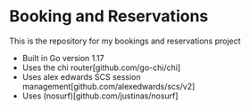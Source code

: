 # Booking and Reservations

This is the repository for my bookings and reservations project

- Built in Go version 1.17
- Uses the chi router[github.com/go-chi/chi]
- Uses alex edwards SCS session management[github.com/alexedwards/scs/v2]
- Uses (nosurf)[github.com/justinas/nosurf]
